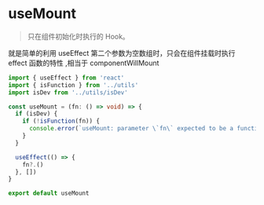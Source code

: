 # useMount

> 只在组件初始化时执行的 Hook。

就是简单的利用 useEffect 第二个参数为空数组时，只会在组件挂载时执行 effect 函数的特性 ,相当于 componentWillMount

```ts
import { useEffect } from 'react'
import { isFunction } from '../utils'
import isDev from '../utils/isDev'

const useMount = (fn: () => void) => {
  if (isDev) {
    if (!isFunction(fn)) {
      console.error(`useMount: parameter \`fn\` expected to be a function, but got "${typeof fn}".`)
    }
  }

  useEffect(() => {
    fn?.()
  }, [])
}

export default useMount
```
